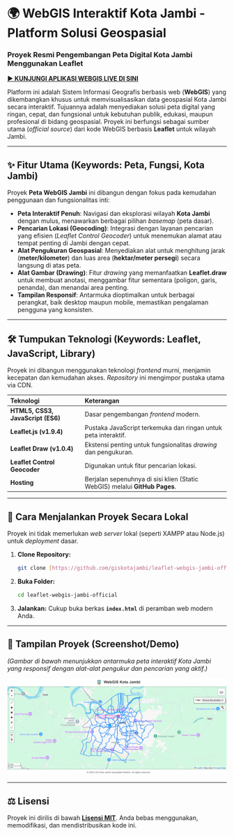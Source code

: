 # 🌍 WebGIS Interaktif Kota Jambi - Platform Solusi Geospasial

### Proyek Resmi Pengembangan Peta Digital Kota Jambi Menggunakan Leaflet

[**▶️ KUNJUNGI APLIKASI WEBGIS LIVE DI SINI**](https://giskotajambi.github.io/leaflet-webgis-jambi-official/)

Platform ini adalah Sistem Informasi Geografis berbasis web (**WebGIS**) yang dikembangkan khusus untuk memvisualisasikan data geospasial Kota Jambi secara interaktif. Tujuannya adalah menyediakan solusi peta digital yang ringan, cepat, dan fungsional untuk kebutuhan publik, edukasi, maupun profesional di bidang geospasial. Proyek ini berfungsi sebagai sumber utama (*official source*) dari kode WebGIS berbasis **Leaflet** untuk wilayah Jambi.

---

## ✨ Fitur Utama (Keywords: Peta, Fungsi, Kota Jambi)

Proyek **Peta WebGIS Jambi** ini dibangun dengan fokus pada kemudahan penggunaan dan fungsionalitas inti:

* **Peta Interaktif Penuh**: Navigasi dan eksplorasi wilayah **Kota Jambi** dengan mulus, menawarkan berbagai pilihan *basemap* (peta dasar).
* **Pencarian Lokasi (Geocoding)**: Integrasi dengan layanan pencarian yang efisien (*Leaflet Control Geocoder*) untuk menemukan alamat atau tempat penting di Jambi dengan cepat.
* **Alat Pengukuran Geospasial**: Menyediakan alat untuk menghitung jarak (**meter/kilometer**) dan luas area (**hektar/meter persegi**) secara langsung di atas peta.
* **Alat Gambar (Drawing)**: Fitur *drawing* yang memanfaatkan **Leaflet.draw** untuk membuat anotasi, menggambar fitur sementara (poligon, garis, penanda), dan menandai area penting.
* **Tampilan Responsif**: Antarmuka dioptimalkan untuk berbagai perangkat, baik desktop maupun mobile, memastikan pengalaman pengguna yang konsisten.

---

## 🛠️ Tumpukan Teknologi (Keywords: Leaflet, JavaScript, Library)

Proyek ini dibangun menggunakan teknologi *frontend* murni, menjamin kecepatan dan kemudahan akses. *Repository* ini mengimpor pustaka utama via CDN.

| Teknologi | Keterangan |
| :--- | :--- |
| **HTML5, CSS3, JavaScript (ES6)** | Dasar pengembangan *frontend* modern. |
| **Leaflet.js (v1.9.4)** | Pustaka JavaScript terkemuka dan ringan untuk peta interaktif. |
| **Leaflet Draw (v1.0.4)** | Ekstensi penting untuk fungsionalitas *drawing* dan pengukuran. |
| **Leaflet Control Geocoder** | Digunakan untuk fitur pencarian lokasi. |
| **Hosting** | Berjalan sepenuhnya di sisi klien (Static WebGIS) melalui **GitHub Pages**. |

---

## 🚀 Cara Menjalankan Proyek Secara Lokal

Proyek ini tidak memerlukan *web server* lokal (seperti XAMPP atau Node.js) untuk *deployment* dasar.

1.  **Clone Repository:**
    ```bash
    git clone [https://github.com/giskotajambi/leaflet-webgis-jambi-official.git](https://github.com/giskotajambi/leaflet-webgis-jambi-official.git)
    ```
2.  **Buka Folder:**
    ```bash
    cd leaflet-webgis-jambi-official
    ```
3.  **Jalankan:** Cukup buka berkas **`index.html`** di peramban web modern Anda.

---

## 📸 Tampilan Proyek (Screenshot/Demo)

*(Gambar di bawah menunjukkan antarmuka peta interaktif Kota Jambi yang responsif dengan alat-alat pengukur dan pencarian yang aktif.)*

![Tampilan Peta WebGIS Interaktif Kota Jambi](assets/tampilan-website.png)

---

## ⚖️ Lisensi

Proyek ini dirilis di bawah **[Lisensi MIT](LICENSE)**. Anda bebas menggunakan, memodifikasi, dan mendistribusikan kode ini.
